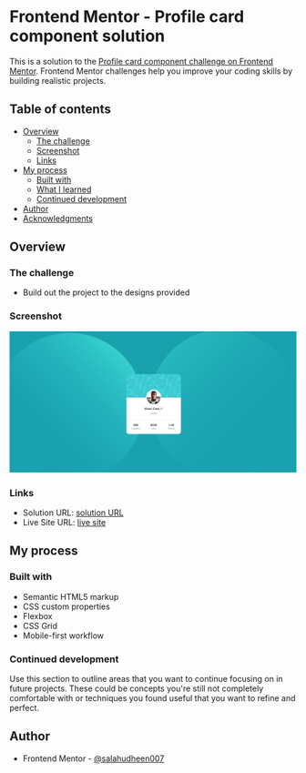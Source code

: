 # Frontend Mentor - Profile card component solution

This is a solution to the [Profile card component challenge on Frontend Mentor](https://www.frontendmentor.io/challenges/profile-card-component-cfArpWshJ). Frontend Mentor challenges help you improve your coding skills by building realistic projects. 

## Table of contents

- [Overview](#overview)
  - [The challenge](#the-challenge)
  - [Screenshot](#screenshot)
  - [Links](#links)
- [My process](#my-process)
  - [Built with](#built-with)
  - [What I learned](#what-i-learned)
  - [Continued development](#continued-development)
- [Author](#author)
- [Acknowledgments](#acknowledgments)



## Overview

### The challenge


- Build out the project to the designs provided

### Screenshot

![](./screenshot.png)



### Links

- Solution URL: [ solution URL](https://github.com/salahudheen007/frontendMentor-profile-card-component-main/)
- Live Site URL: [ live site ](https://salahudheen007.github.io/frontendMentor-profile-card-component-main/)

## My process

### Built with

- Semantic HTML5 markup
- CSS custom properties
- Flexbox
- CSS Grid
- Mobile-first workflow





### Continued development

Use this section to outline areas that you want to continue focusing on in future projects. These could be concepts you're still not completely comfortable with or techniques you found useful that you want to refine and perfect.




## Author


- Frontend Mentor - [@salahudheen007](https://www.frontendmentor.io/profile/salahudheen007)



